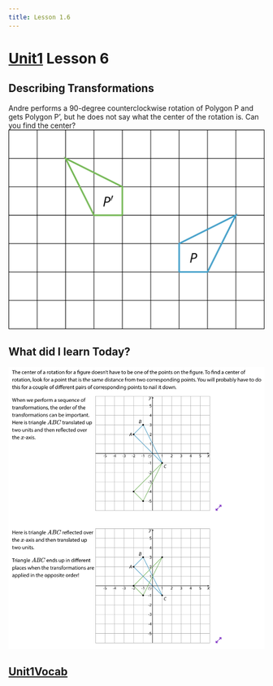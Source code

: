 ```yaml
---
title: Lesson 1.6
---
```

# [Unit1](Unit1/Unit1.md) Lesson 6
## Describing Transformations
Andre performs a 90-degree counterclockwise rotation of Polygon P and gets Polygon P’, but he does not say what the center of the rotation is. Can you find the center?
![](/Unit1/attatchments/Pasted%20image%2020210902064223.png)


## What did I learn Today?


![](/Unit1/attatchments/Pasted%20image%2020210902064256.png)
## [Unit1Vocab](Unit1/Unit1Vocab.md)
